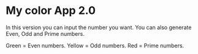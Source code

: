 # My color App 2.0

In this version you can input the number you want.
You can also generate Even, Odd and Prime numbers.

Green = Even numbers.
Yellow = Odd numbers.
Red = Prime numbers.